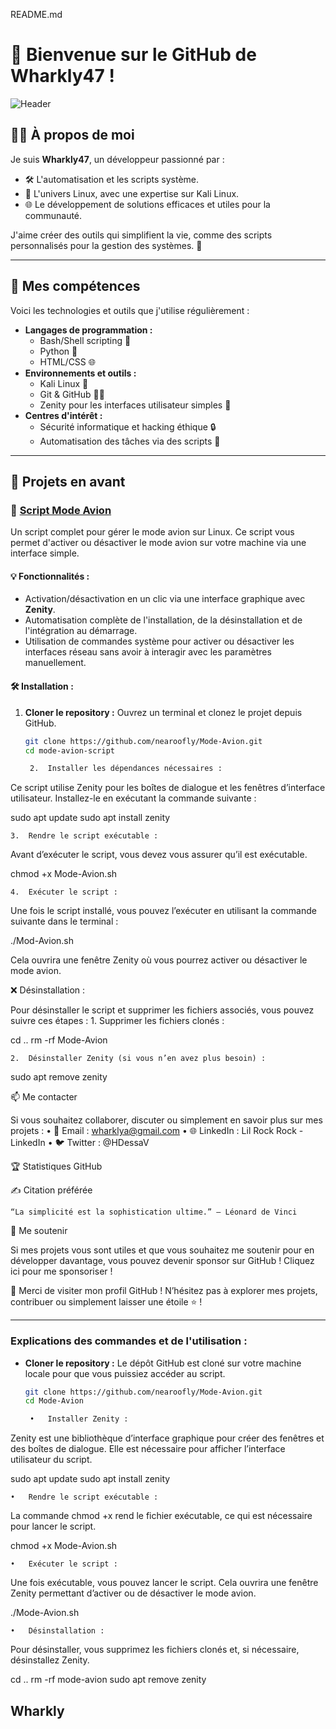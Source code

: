 README.md

# 👋 Bienvenue sur le GitHub de Wharkly47 !

![Header](https://raw.githubusercontent.com/nearoofly/mon-repo/main/assets/header-image.png)


## 🧑‍💻 À propos de moi
Je suis **Wharkly47**, un développeur passionné par :
- 🛠️ L'automatisation et les scripts système.
- 🐧 L'univers Linux, avec une expertise sur Kali Linux.
- 🌐 Le développement de solutions efficaces et utiles pour la communauté.

J'aime créer des outils qui simplifient la vie, comme des scripts personnalisés pour la gestion des systèmes. 🚀

---

## 🌟 Mes compétences
Voici les technologies et outils que j'utilise régulièrement :
- **Langages de programmation :**
  - Bash/Shell scripting 🐚
  - Python 🐍
  - HTML/CSS 🌐
- **Environnements et outils :**
  - Kali Linux 🐉
  - Git & GitHub 🧑‍💻
  - Zenity pour les interfaces utilisateur simples 🎨
- **Centres d'intérêt :**
  - Sécurité informatique et hacking éthique 🔒
  - Automatisation des tâches via des scripts 🤖

---

## 📂 Projets en avant

### 🔧 [Script Mode Avion](https://github.com/nearoofly/Mode-Avion)
Un script complet pour gérer le mode avion sur Linux. Ce script vous permet d'activer ou désactiver le mode avion sur votre machine via une interface simple.

#### 💡 Fonctionnalités :
- Activation/désactivation en un clic via une interface graphique avec **Zenity**.
- Automatisation complète de l'installation, de la désinstallation et de l'intégration au démarrage.
- Utilisation de commandes système pour activer ou désactiver les interfaces réseau sans avoir à interagir avec les paramètres manuellement.

#### 🛠️ Installation :
1. **Cloner le repository :**
   Ouvrez un terminal et clonez le projet depuis GitHub.
   ```bash
   git clone https://github.com/nearoofly/Mode-Avion.git
   cd mode-avion-script

	2.	Installer les dépendances nécessaires :
Ce script utilise Zenity pour les boîtes de dialogue et les fenêtres d’interface utilisateur. Installez-le en exécutant la commande suivante :

sudo apt update
sudo apt install zenity


	3.	Rendre le script exécutable :
Avant d’exécuter le script, vous devez vous assurer qu’il est exécutable.

chmod +x Mode-Avion.sh


	4.	Exécuter le script :
Une fois le script installé, vous pouvez l’exécuter en utilisant la commande suivante dans le terminal :

./Mod-Avion.sh

Cela ouvrira une fenêtre Zenity où vous pourrez activer ou désactiver le mode avion.

❌ Désinstallation :

Pour désinstaller le script et supprimer les fichiers associés, vous pouvez suivre ces étapes :
	1.	Supprimer les fichiers clonés :

cd ..
rm -rf Mode-Avion


	2.	Désinstaller Zenity (si vous n’en avez plus besoin) :

sudo apt remove zenity

📫 Me contacter

Si vous souhaitez collaborer, discuter ou simplement en savoir plus sur mes projets :
	•	📧 Email : wharklya@gmail.com
	•	🌐 LinkedIn : Lil Rock Rock - LinkedIn
	•	🐦 Twitter : @HDessaV

🏆 Statistiques GitHub

✍️ Citation préférée

	“La simplicité est la sophistication ultime.” – Léonard de Vinci

💖 Me soutenir

Si mes projets vous sont utiles et que vous souhaitez me soutenir pour en développer davantage, vous pouvez devenir sponsor sur GitHub !
Cliquez ici pour me sponsoriser !

🎉 Merci de visiter mon profil GitHub !
N’hésitez pas à explorer mes projets, contribuer ou simplement laisser une étoile ⭐ !

---

### **Explications des commandes et de l'utilisation :**

- **Cloner le repository :**
   Le dépôt GitHub est cloné sur votre machine locale pour que vous puissiez accéder au script.
   ```bash
   git clone https://github.com/nearoofly/Mode-Avion.git
   cd Mode-Avion

	•	Installer Zenity :
Zenity est une bibliothèque d’interface graphique pour créer des fenêtres et des boîtes de dialogue. Elle est nécessaire pour afficher l’interface utilisateur du script.

sudo apt update
sudo apt install zenity


	•	Rendre le script exécutable :
La commande chmod +x rend le fichier exécutable, ce qui est nécessaire pour lancer le script.

chmod +x Mode-Avion.sh


	•	Exécuter le script :
Une fois exécutable, vous pouvez lancer le script. Cela ouvrira une fenêtre Zenity permettant d’activer ou de désactiver le mode avion.

./Mode-Avion.sh


	•	Désinstallation :
Pour désinstaller, vous supprimez les fichiers clonés et, si nécessaire, désinstallez Zenity.

cd ..
rm -rf mode-avion
sudo apt remove zenity

## Wharkly
